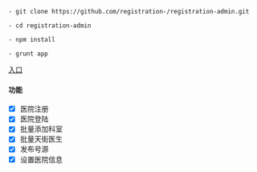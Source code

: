 ```
- git clone https://github.com/registration-/registration-admin.git

- cd registration-admin

- npm install

- grunt app
```

[入口](https://hospital-jlxy.rhcloud.com)


#### 功能
- [x] 医院注册
- [x] 医院登陆
- [x] 批量添加科室
- [x] 批量天街医生
- [x] 发布号源
- [x] 设置医院信息